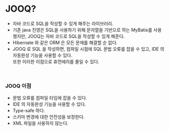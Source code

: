 # JOOQ?

- 자바 코드로 SQL을 작성할 수 있게 해주는 라이브러리.
- 기존 java 진영은 SQL을 사용하기 위해 문자열을 기반으로 하는 MyBatis를 사용했지만, JOOQ는 자바 코드로 SQL을 작성할 수 있게 해준다.
- Hibernate 와 같은 ORM 은 모든 문제를 해결할 순 없다. 
- JOOQ 로 SQL 을 작성하면, 컴파일 시점에 SQL 문법 오류를 잡을 수 있고, IDE 의 자동완성 기능을 사용할 수 있다. <br/>
또한 이러한 이점으로 휴먼에러를 줄일 수 있다.

<br/>

### JOOQ 이점
- 문법 오류를 컴파일 타임에 잡을 수 있다.
- IDE 의 자동완성 기능을 사용할 수 있다.
- Type-safe 하다.
- 스키마 변경에 대한 안전성을 보장한다.
- XML 파일을 사용하지 않는다.

